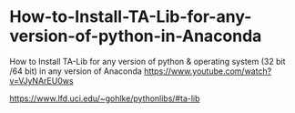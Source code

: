 # How-to-Install-TA-Lib-for-any-version-of-python-in-Anaconda
How to Install TA-Lib for any version of python  &amp; operating system (32 bit /64 bit)  in any version of Anaconda
https://www.youtube.com/watch?v=VJyNArEU0ws

https://www.lfd.uci.edu/~gohlke/pythonlibs/#ta-lib
